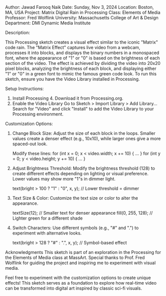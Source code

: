 Author: Jawad Farooq Naik
Date: Sunday, Nov 3, 2024
Location: Boston, MA, USA 
Project: Matrix Digital Rain in Processing
Class: Elements of Media
Professor: Fred Wolflink 
University: Massachusetts College of Art & Design
Department: DMI Dynamic Media Institute

Description: 

This Processing sketch creates a visual effect similar to
the iconic "Matrix" code rain. The "Matrix Effect" captures live video
from a webcam, processes it into blocks, and displays the binary numbers
in a monospaced font, where the appearance of "1" or "0" is based on the
brightness of each section of the video. The effect is achieved by
dividing the video into 20x20 pixel blocks, analyzing the brightness of
each block, and displaying either "1" or "0" in a green font to mimic
the famous green code look. To run this sketch, ensure you have the
Video Library installed in Processing.

Setup Instructions:

1. Install Processing 4. Download it from Processing.org.
2. Enable the Video Library
    Go to Sketch > Import Library > Add Library... Search for "Video"
and
    click "Install" to add the Video Library to your Processing
    environment.

Customization Options:

1. Change Block Size: Adjust the size of each block in the loops.
    Smaller values create a denser effect
    (e.g., 10x10), while larger ones give a more spaced-out look.

    Modify these lines:
      for (int x = 0; x < video.width; x += 10) { ... }
      for (int y = 0; y < video.height; y += 10) { ... }

2. Adjust Brightness Threshold: Modify the brightness threshold (128) to
create different effects depending on lighting or visual preference.
Lower values may show more "1"s in dimmer light.

     text(bright > 100 ? "1" : "0", x, y); // Lower threshold = dimmer

3. Text Size & Color: Customize the text size or color to alter the
appearance.

     textSize(12); // Smaller text for denser appearance
     fill(0, 255, 128); // Lighter green for a different shade

4. Switch Characters: Use different symbols (e.g., "#" and ".") to
experiment with alternative looks.

     text(bright > 128 ? "#" : ".", x, y); // Symbol-based effect

Acknowledgments This sketch is part of an exploration in the Processing
for the Elements of Media class at MassArt. Special thanks to Prof. Fred
Wolflink for guiding the project and inspiring me to experiment with
visual media.

Feel free to experiment with the customization options to create unique
effects! This sketch serves as a foundation to explore how real-time
video can be transformed into digital art inspired by classic sci-fi
visuals.
